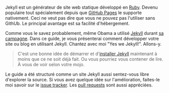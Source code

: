 Jekyll est un générateur de site web statique développé en [Ruby](http://www.ruby-lang.org/fr/). 
Devenu populaire tout spécialement depuis que [GitHub Pages](https://pages.github.com) le supporte nativement. Ceci ne veut pas dire que vous ne pouvez pas l'utiliser sans GithUb. Le principal avantage est sa facilité d'hébergement.

Comme vous le savez probablement, même Obama a utilisé [Jekyll](https://github.com/jekyll/jekyll) durant [sa campagne](http://kylerush.net/blog/meet-the-obama-campaigns-250-million-fundraising-platform/). Dans ce guide, je vous présenterai comment développer votre site ou blog en utilisant Jekyll. Chantez avec moi "Yes we Jekyll!". Allons-y.

> C'est une bonne idée de démarrer et d'[installer Jekyll](http://jekyllrb.com/docs/installation/) maintenant à moins que ce ne soit déjà fait. Ou vous pourriez vous contener de lire. À vous de voir selon votre mojo.

Le guide a été structuré comme un site Jekyll aussi sentez-vous libre d'explorer la source. Si vous avez quelque idée sur l'amélioration, faites-le moi savoir sur le [issue tracker](https://github.com/bebraw/yeswejekyll/issues). Les [pull requests](https://github.com/bebraw/yeswejekyll/pulls) sont aussi appréciées.

